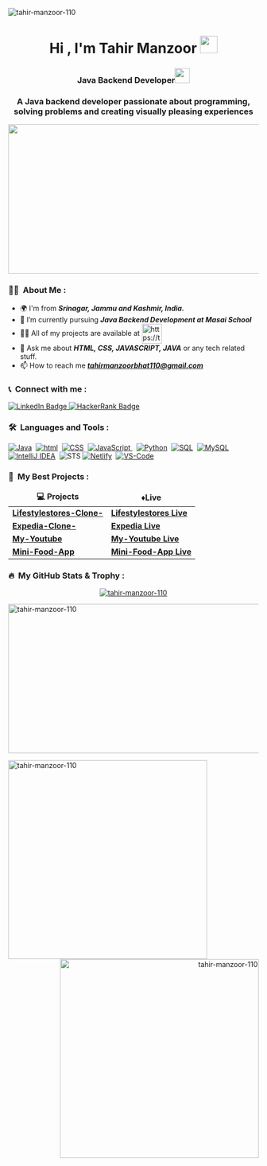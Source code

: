 <p align="left"> <img src="https://komarev.com/ghpvc/?username=tahir-manzoor-110&label=Profile%20views&color=0e75b6&style=flat" alt="tahir-manzoor-110"/></p>
<h1 align="center">Hi , I'm Tahir Manzoor <img src="https://media.giphy.com/media/hvRJCLFzcasrR4ia7z/giphy.gif" width="35"></h1>
<h3 align="center">Java Backend Developer<img src="https://media.giphy.com/media/WUlplcMpOCEmTGBtBW/giphy.gif" width="30"></h3>
<h3 align="center">A Java backend developer passionate about programming, solving problems and creating visually pleasing experiences</h3>

<p align="center"><img src="https://media.giphy.com/media/dWesBcTLavkZuG35MI/giphy.gif" width="600" height="300"/></p>

### :man_technologist: &nbsp;About Me :
- 🌍 I'm from ***Srinagar, Jammu and Kashmir, India.***
- 🌱 I’m currently pursuing ***Java Backend Development at Masai School***
- 👨‍💻 All of my projects are available at <a href="https://tahir-manzoor-110.github.io" target="blank"><img align="center" src="https://cloud.githubusercontent.com/assets/17016297/18839843/0e06a67a-83d2-11e6-993a-b35a182500e0.png" alt="https://tahir-manzoor-portfolio.github.io" height="40" width="40" /></a>
- 💬 Ask me about ***HTML, CSS, JAVASCRIPT, JAVA*** or any tech related stuff.
- 📫 How to reach me ***tahirmanzoorbhat110@gmail.com***

### 📞 &nbsp;Connect with me :

<p align="left">
<a href="https://www.linkedin.com/in/tahir-manzoor-589968231/"><img src="https://img.shields.io/badge/LinkedIn-blue?style=for-the-badge&logo=linkedin&logoColor=white" alt="LinkedIn Badge"> </a>
<a href="https://www.hackerrank.com/Tahir_Manzoor"><img src="https://img.shields.io/badge/-Hackerrank-2EC866?style=for-the-badge&logo=HackerRank&logoColor=white" alt="HackerRank Badge"></a>
</p>

### 🛠 &nbsp;Languages and Tools :

<p align="left">
  <a href="#"> <img src="https://img.shields.io/badge/Java-ED8B00?style=for-the-badge&logo=java&logoColor=white" alt="Java"/></a>&nbsp;
  <a href="#"> <img src="https://img.shields.io/badge/HTML-orange?style=for-the-badge&labelColor=black&logo=html5&logoColor=orange" alt="html"/></a>&nbsp;
  <a href="#"> <img src="https://img.shields.io/badge/CSS-blue?style=for-the-badge&labelColor=black&logo=css3&logoColor=blue" alt="CSS"/></a>&nbsp;
  <a href="#"> <img src="https://img.shields.io/badge/-Javascript-F0DB4F?style=for-the-badge&labelColor=black&logo=javascript&logoColor=F0DB4F" alt="JavaScript"/>    </a>&nbsp;
  <a href="#"> <img src="https://img.shields.io/badge/python-3670A0?style=for-the-badge&logo=python&logoColor=ffdd54" alt="Python"/></a>&nbsp;
  <a href="#"> <img src="https://img.shields.io/badge/SQL-crimson?style=for-the-badge&logo=SQL&logoColor=white" alt="SQL"/></a>&nbsp;
  <a href="#"> <img src="https://img.shields.io/badge/mysql-black.svg?style=for-the-badge&logo=mysql&logoColor=white" alt="MySQL"/></a>&nbsp;
  <a href="#"> <img src="https://img.shields.io/badge/IntelliJIDEA-000000.svg?style=for-the-badge&logo=intellij-idea&logoColor=white" alt="IntelliJ IDEA"/></a>&nbsp;
  <img src="https://img.shields.io/badge/STS-color?style=for-the-badge&logo=STS&logoColor=white" alt="STS"/>
  <a href="#"> <img src="https://img.shields.io/badge/netlify-%23000000.svg?style=for-the-badge&logo=netlify&logoColor=#00C7B7" alt="Netlify"/></a>&nbsp;
  <a href="#"> <img src="https://img.shields.io/badge/Visual%20Studio%20Code-0078d7.svg?style=for-the-badge&logo=visual-studio-code&logoColor=white" alt="VS-Code"/></a>&nbsp;
</p>

### 🚀 &nbsp;My Best Projects :

<table>
    <thead align="center">
      <tr border: none;>
        <td><b>💻 Projects</b></td>
         <td><b> ♦️Live </b></td>
      </tr>
    </thead>
    <tbody>
        <tr>
          <td><a target="_blank"  href="https://github.com/TahiR-ManzooR-110/Lifestylestores-Clone-"><b>Lifestylestores-Clone-</b></a></td>
          <td><a target="_blank"  href="https://effulgent-bunny-9b4272.netlify.app/"><b> Lifestylestores Live</b></a></td>
       </tr>
       <tr>
          <td><a target="_blank"  href="https://github.com/TahiR-ManzooR-110/Expedia-Clone-"><b> Expedia-Clone-</b></a></td>
          <td><a target="_blank"  href="https://expedia-masai.netlify.app/"><b> Expedia Live</b></a></td>
      </tr>
       <tr>
	         <td><a target="_blank"  href="https://github.com/TahiR-ManzooR-110/My-Youtube" ><b> My-Youtube</b></a></td>
           <td><a target="_blank"  href="https://ornate-pie-ca75ff.netlify.app/" ><b> My-Youtube Live</b></a></td>
       </tr>
       <tr>
          <td><a target="_blank"  href="https://github.com/TahiR-ManzooR-110/Mini-Food-App"><b>Mini-Food-App</b></a></td>
          <td><a target="_blank"  href="https://thriving-chaja-326f1b.netlify.app/"><b> Mini-Food-App Live</b></a></td>
      </tr>
       </tbody>
  </table>

### 🔥 &nbsp;My GitHub Stats & Trophy :

<p align="center"> <a href="https://github.com/ryo-ma/github-profile-trophy"><img src="https://github-profile-trophy.vercel.app/?username=tahir-manzoor-110&theme=dark_lover&margin-w=16" alt="tahir-manzoor-110"/></a> </p>

<p><img align="center" src="https://github-readme-streak-stats.herokuapp.com/?user=tahir-manzoor-110&theme=dark&background=000000" alt="tahir-manzoor-110" width="1000" height="300"/></p>

<p><img align="left" src="https://github-readme-stats.vercel.app/api/top-langs?username=tahir-manzoor-110&show_icons=true&locale=en&layout=compact&theme=vision-friendly-dark" alt="tahir-manzoor-110" width="400"/></p>

<p align="right">&nbsp;<img align="center" src="https://github-readme-stats.vercel.app/api?username=tahir-manzoor-110&show_icons=true&locale=en&theme=vision-friendly-dark" alt="tahir-manzoor-110" width="400" /></p>
